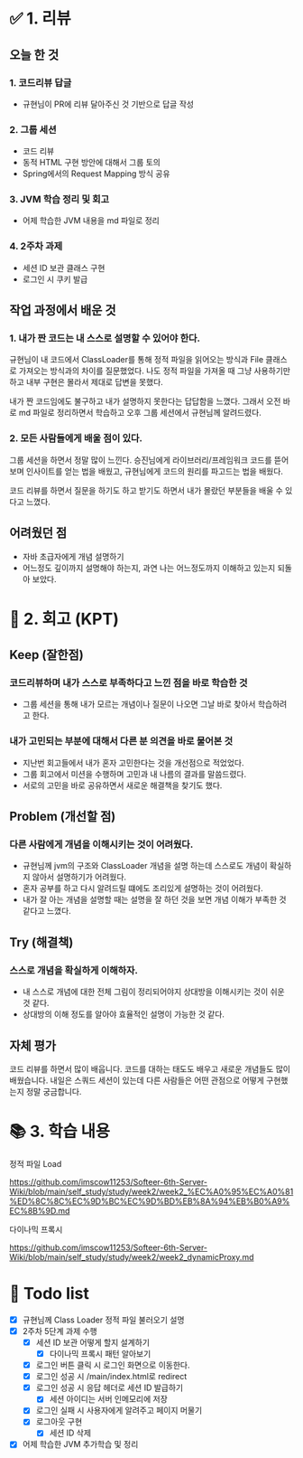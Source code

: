 # ✅ 1. 리뷰
## 오늘 한 것

### 1. 코드리뷰 답글
- 규현님이 PR에 리뷰 달아주신 것 기반으로 답글 작성

### 2. 그룹 세션
- 코드 리뷰
- 동적 HTML 구현 방안에 대해서 그룹 토의 
- Spring에서의 Request Mapping 방식 공유

### 3. JVM 학습 정리 및 회고
- 어제 학습한 JVM 내용을 md 파일로 정리

### 4. 2주차 과제 
- 세션 ID 보관 클래스 구현
- 로그인 시 쿠키 발급

## 작업 과정에서 배운 것
### 1. 내가 짠 코드는 내 스스로 설명할 수 있어야 한다. 
규현님이 내 코드에서 ClassLoader를 통해 정적 파일을 읽어오는 방식과 File 클래스로 가져오는 방식과의 차이를 질문했었다. 
나도 정적 파일을 가져올 때 그냥 사용하기만 하고 내부 구현은 몰라서 제대로 답변을 못했다. 

내가 짠 코드임에도 불구하고 내가 설명하지 못한다는 답답함을 느꼈다. 
그래서 오전 바로 md 파일로 정리하면서 학습하고 오후 그룹 세션에서 규현님께 알려드렸다. 

### 2. 모든 사람들에게 배울 점이 있다. 
그룹 세션을 하면서 정말 많이 느낀다. 승진님에게 라이브러리/프레임워크 코드를 뜯어보며 인사이트를 얻는 법을 배웠고,
규현님에게 코드의 원리를 파고드는 법을 배웠다. 

코드 리뷰를 하면서 질문을 하기도 하고 받기도 하면서 내가 몰랐던 부분들을 배울 수 있다고 느꼈다. 

## 어려웠던 점
-  자바 초급자에게 개념 설명하기 
  - 어느정도 깊이까지 설명해야 하는지, 과연 나는 어느정도까지 이해하고 있는지 되돌아 보았다.

# 🤔 2. 회고 (KPT)
## Keep (잘한점)
### 코드리뷰하며 내가 스스로 부족하다고 느낀 점을 바로 학습한 것
- 그룹 세션을 통해 내가 모르는 개념이나 질문이 나오면 그날 바로 찾아서 학습하려고 한다.

### 내가 고민되는 부분에 대해서 다른 분 의견을 바로 물어본 것
- 지난번 회고들에서 내가 혼자 고민한다는 것을 개선점으로 적었었다. 
- 그룹 회고에서 미션을 수행하며 고민과 내 나름의 결과를 말씀드렸다. 
- 서로의 고민을 바로 공유하면서 새로운 해결책을 찾기도 했다. 

## Problem (개선할 점)
### 다른 사람에게 개념을 이해시키는 것이 어려웠다.
- 규현님께 jvm의 구조와 ClassLoader 개념을 설명 하는데 스스로도 개념이 확실하지 않아서 설명하기가 어려웠다.
- 혼자 공부를 하고 다시 알려드릴 떄에도 조리있게 설명하는 것이 어려웠다.
- 내가 잘 아는 개념을 설명할 때는 설명을 잘 하던 것을 보면 개념 이해가 부족한 것 같다고 느꼈다. 

## Try (해결책)
### 스스로 개념을 확실하게 이해하자.
- 내 스스로 개념에 대한 전체 그림이 정리되어야지 상대방을 이해시키는 것이 쉬운 것 같다.
- 상대방의 이해 정도를 알아야 효율적인 설명이 가능한 것 같다. 
 
## 자체 평가
코드 리뷰를 하면서 많이 배웁니다. 
코드를 대하는 태도도 배우고 새로운 개념들도 많이 배웠습니다. 
내일은 스쿼드 세션이 있는데 다른 사람들은 어떤 관점으로 어떻게 구현했는지 정말 궁금합니다.

# 📚 3. 학습 내용
정적 파일 Load 

https://github.com/imscow11253/Softeer-6th-Server-Wiki/blob/main/self_study/study/week2/week2_%EC%A0%95%EC%A0%81%ED%8C%8C%EC%9D%BC%EC%9D%BD%EB%8A%94%EB%B0%A9%EC%8B%9D.md

다이나믹 프록시

https://github.com/imscow11253/Softeer-6th-Server-Wiki/blob/main/self_study/study/week2/week2_dynamicProxy.md

# 💁‍ Todo list
- [x] 규현님께 Class Loader 정적 파일 불러오기 설명
- [x] 2주차 5단계 과제 수행
  - [x] 세션 ID 보관 어떻게 할지 설계하기
    - [x] 다이나믹 프록시 패턴 알아보기
  - [x] 로그인 버튼 클릭 시 로그인 화면으로 이동한다.
  - [x] 로그인 성공 시 /main/index.html로 redirect
  - [x] 로그인 성공 시 응답 헤더로 세션 ID 발급하기
    - [x] 세션 아이디는 서버 인메모리에 저장
  - [x] 로그인 실패 시 사용자에게 알려주고 페이지 머물기
  - [x] 로그아웃 구현
    - [x] 세션 ID 삭제
- [x] 어제 학습한 JVM 추가학습 및 정리 
